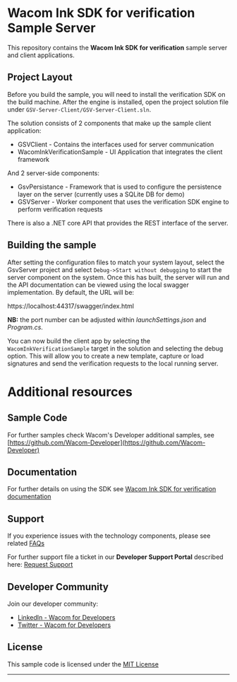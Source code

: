 # Wacom Ink SDK for verification Sample Server

This repository contains the **Wacom Ink SDK for verification** sample server and client applications. 

## Project Layout

Before you build the sample, you will need to install the verification SDK on the build machine. After the engine is installed, open the project solution file under `GSV-Server-Client/GSV-Server-Client.sln`. 

The solution consists of 2 components that make up the sample client application:

* GSVClient - Contains the interfaces used for server communication 
* WacomInkVerificationSample - UI Application that integrates the client framework 

And 2 server-side components:

* GsvPersistance - Framework that is used to configure the persistence layer on the server (currently uses a SQLite DB for demo)
* GSVServer - Worker component that uses the verification SDK engine to perform verification requests
  
There is also a .NET core API that provides the REST interface of the server.

## Building the sample

After setting the configuration files to match your system layout, select the GsvServer project and select  `Debug->Start without debugging`  to start the server component on the system. Once this has built, the server will run and the API documentation can be viewed using the local swagger implementation. By default, the URL will be: 

https://localhost:44317/swagger/index.html

**NB:** the port number can be adjusted within *launchSettings.json* and *Program.cs*.

You can now build the client app by selecting the `WacomInkVerificationSample` target in the solution and selecting the debug option. This will allow you to create a new template, capture or load signatures and send the verification requests to the local running server.

# Additional resources 

## Sample Code
For further samples check Wacom's Developer additional samples, see [https://github.com/Wacom-Developer](https://github.com/Wacom-Developer)

## Documentation
For further details on using the SDK see [Wacom Ink SDK for verification documentation](http://developer-docs.wacom.com/sdk-for-verification/) 

## Support
If you experience issues with the technology components, please see related [FAQs](https://developer-support.wacom.com/hc/en-us)

For further support file a ticket in our **Developer Support Portal** described here: [Request Support](https://developer-support.wacom.com/hc/en-us/requests/new)

## Developer Community 
Join our developer community:

- [LinkedIn - Wacom for Developers](https://www.linkedin.com/company/wacom-for-developers/)
- [Twitter - Wacom for Developers](https://twitter.com/Wacomdevelopers)

## License 
This sample code is licensed under the [MIT License](https://choosealicense.com/licenses/mit/)

---

    
